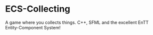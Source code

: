 # ECS-Collecting
A game where you collects things. C++, SFML and the excellent EnTT Entity-Component System!
